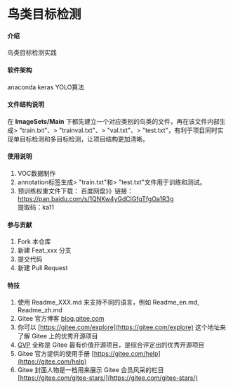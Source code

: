 # 鸟类目标检测

#### 介绍
鸟类目标检测实践

#### 软件架构
anaconda 
keras
YOLO算法


#### 文件结构说明

在 **ImageSets/Main** 下都先建立一个对应类别的鸟类的文件，再在该文件内部生成> "train.txt"、> "trainval.txt"、> "val.txt"、> "test.txt"，有利于项目同时实现单目标检测和多目标检测，让项目结构更加清晰。

#### 使用说明

1.  VOC数据制作
2.  annotation标签生成> "train.txt"和> "test.txt"文件用于训练和测试。
3.  预训练权重文件下载：
    百度网盘》》链接：https://pan.baidu.com/s/1QNKw4yGdClGfqTfgOa1R3g  
    提取码：ka11

#### 参与贡献

1.  Fork 本仓库
2.  新建 Feat_xxx 分支
3.  提交代码
4.  新建 Pull Request


#### 特技

1.  使用 Readme\_XXX.md 来支持不同的语言，例如 Readme\_en.md, Readme\_zh.md
2.  Gitee 官方博客 [blog.gitee.com](https://blog.gitee.com)
3.  你可以 [https://gitee.com/explore](https://gitee.com/explore) 这个地址来了解 Gitee 上的优秀开源项目
4.  [GVP](https://gitee.com/gvp) 全称是 Gitee 最有价值开源项目，是综合评定出的优秀开源项目
5.  Gitee 官方提供的使用手册 [https://gitee.com/help](https://gitee.com/help)
6.  Gitee 封面人物是一档用来展示 Gitee 会员风采的栏目 [https://gitee.com/gitee-stars/](https://gitee.com/gitee-stars/)
